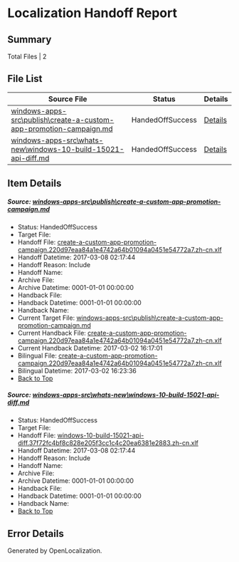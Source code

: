 # <a name='report-top'></a> Localization Handoff Report

## Summary
 Total Files | 2

## File List
 Source File | Status | Details 
 ----------- | ------ | ------- 
 [windows-apps-src\publish\create-a-custom-app-promotion-campaign.md](https://cpubwin.visualstudio.com/windows-uwp/_git/windows-uwp/commit/caa9919fc0cb9779342a533541fc877071e2dc87?path=windows-apps-src%2Fpublish%2Fcreate-a-custom-app-promotion-campaign.md&_a=contents) | HandedOffSuccess | [Details](#2016d8ce3b3afe116ff44aeb17047d93257c17a24844)
 [windows-apps-src\whats-new\windows-10-build-15021-api-diff.md](https://cpubwin.visualstudio.com/windows-uwp/_git/windows-uwp/commit/caa9919fc0cb9779342a533541fc877071e2dc87?path=windows-apps-src%2Fwhats-new%2Fwindows-10-build-15021-api-diff.md&_a=contents) | HandedOffSuccess | [Details](#aa9d4f0e3724e8490777d3e1893297d3c89bc2be7854)

## Item Details
##### <a name='2016d8ce3b3afe116ff44aeb17047d93257c17a24844'></a> Source: [windows-apps-src\publish\create-a-custom-app-promotion-campaign.md](https://cpubwin.visualstudio.com/windows-uwp/_git/windows-uwp/commit/caa9919fc0cb9779342a533541fc877071e2dc87?path=windows-apps-src%2Fpublish%2Fcreate-a-custom-app-promotion-campaign.md&_a=contents)
* Status: HandedOffSuccess
* Target File: 
* Handoff File: [create-a-custom-app-promotion-campaign.220d97eaa84a1e4742a64b01094a0451e54772a7.zh-cn.xlf](https://cpubwin.visualstudio.com/windows-uwp/_git/WDCLib.handoff/commit/b357e7635485abd0d9f73e4de347730b682fa1ed?path=ol-handoff%2Fcpubwin%2Fwindows-uwp.zh-cn%2Fmaster%2Fcreate-a-custom-app-promotion-campaign.220d97eaa84a1e4742a64b01094a0451e54772a7.zh-cn.xlf&_a=contents)
* Handoff Datetime: 2017-03-08 02:17:44
* Handoff Reason: Include
* Handoff Name: 
* Archive File: 
* Archive Datetime: 0001-01-01 00:00:00
* Handback File: 
* Handback Datetime: 0001-01-01 00:00:00
* Handback Name: 
* Current Target File: [windows-apps-src\publish\create-a-custom-app-promotion-campaign.md](https://cpubwin.visualstudio.com/windows-uwp/_git/windows-uwp.zh-cn/commit/033e7d649414fc6d06f8a2febc8ba52ce623d20f?path=windows-apps-src%2Fpublish%2Fcreate-a-custom-app-promotion-campaign.md&_a=contents)
* Current Handback File: [create-a-custom-app-promotion-campaign.220d97eaa84a1e4742a64b01094a0451e54772a7.zh-cn.xlf](https://cpubwin.visualstudio.com/windows-uwp/_git/WDCLib.handback/commit/26b4e7da7c4506998d7d0d5ba85fe5d1b46d672f?path=ol-handback%2Fcpubwin%2Fwindows-uwp.zh-cn%2Fmaster%2Fcreate-a-custom-app-promotion-campaign.220d97eaa84a1e4742a64b01094a0451e54772a7.zh-cn.xlf&_a=contents)
* Current Handback Datetime: 2017-03-02 16:17:01
* Bilingual File: [create-a-custom-app-promotion-campaign.220d97eaa84a1e4742a64b01094a0451e54772a7.zh-cn.xlf](https://cpubwin.visualstudio.com/windows-uwp/_git/WDCLib.handback/commit/26b4e7da7c4506998d7d0d5ba85fe5d1b46d672f?path=ol-handback%2Fcpubwin%2Fwindows-uwp.zh-cn%2Fmaster%2Fcreate-a-custom-app-promotion-campaign.220d97eaa84a1e4742a64b01094a0451e54772a7.zh-cn.xlf&_a=contents)
* Bilingual Datetime: 2017-03-02 16:23:36
* [Back to Top](#report-top)

##### <a name='aa9d4f0e3724e8490777d3e1893297d3c89bc2be7854'></a> Source: [windows-apps-src\whats-new\windows-10-build-15021-api-diff.md](https://cpubwin.visualstudio.com/windows-uwp/_git/windows-uwp/commit/caa9919fc0cb9779342a533541fc877071e2dc87?path=windows-apps-src%2Fwhats-new%2Fwindows-10-build-15021-api-diff.md&_a=contents)
* Status: HandedOffSuccess
* Target File: 
* Handoff File: [windows-10-build-15021-api-diff.37f72fc4bf8c828e205f3cc1c4c20ea6381e2883.zh-cn.xlf](https://cpubwin.visualstudio.com/windows-uwp/_git/WDCLib.handoff/commit/b357e7635485abd0d9f73e4de347730b682fa1ed?path=ol-handoff%2Fcpubwin%2Fwindows-uwp.zh-cn%2Fmaster%2Fwindows-10-build-15021-api-diff.37f72fc4bf8c828e205f3cc1c4c20ea6381e2883.zh-cn.xlf&_a=contents)
* Handoff Datetime: 2017-03-08 02:17:44
* Handoff Reason: Include
* Handoff Name: 
* Archive File: 
* Archive Datetime: 0001-01-01 00:00:00
* Handback File: 
* Handback Datetime: 0001-01-01 00:00:00
* Handback Name: 
* [Back to Top](#report-top)


## Error Details

Generated by OpenLocalization.
